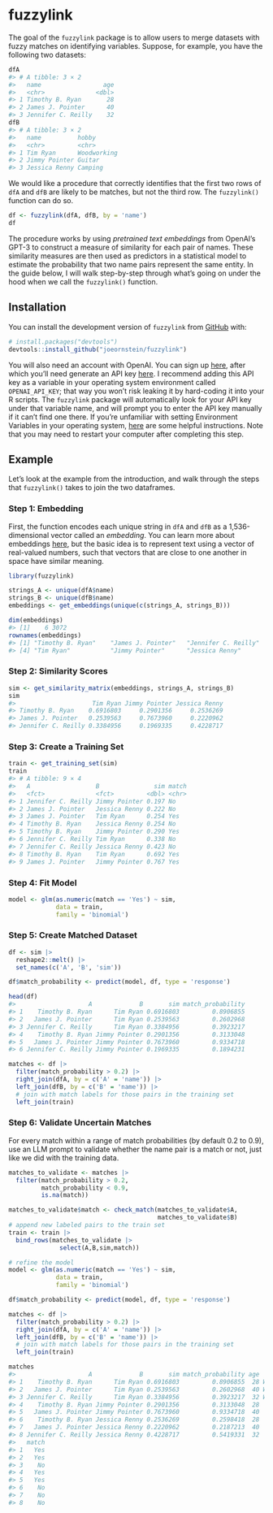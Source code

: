 
<!-- README.md is generated from README.Rmd. Please edit that file -->

# fuzzylink

<!-- badges: start -->
<!-- badges: end -->

The goal of the `fuzzylink` package is to allow users to merge datasets
with fuzzy matches on identifying variables. Suppose, for example, you
have the following two datasets:

``` r
dfA
#> # A tibble: 3 × 2
#>   name                 age
#>   <chr>              <dbl>
#> 1 Timothy B. Ryan       28
#> 2 James J. Pointer      40
#> 3 Jennifer C. Reilly    32
dfB
#> # A tibble: 3 × 2
#>   name          hobby      
#>   <chr>         <chr>      
#> 1 Tim Ryan      Woodworking
#> 2 Jimmy Pointer Guitar     
#> 3 Jessica Renny Camping
```

We would like a procedure that correctly identifies that the first two
rows of `dfA` and `dfB` are likely to be matches, but not the third row.
The `fuzzylink()` function can do so.

``` r
df <- fuzzylink(dfA, dfB, by = 'name')
df
```

The procedure works by using *pretrained text embeddings* from OpenAI’s
GPT-3 to construct a measure of similarity for each pair of names. These
similarity measures are then used as predictors in a statistical model
to estimate the probability that two name pairs represent the same
entity. In the guide below, I will walk step-by-step through what’s
going on under the hood when we call the `fuzzylink()` function.

## Installation

You can install the development version of `fuzzylink` from
[GitHub](https://github.com/) with:

``` r
# install.packages("devtools")
devtools::install_github("joeornstein/fuzzylink")
```

You will also need an account with OpenAI. You can sign up
[here](https://beta.openai.com/signup), after which you’ll need generate
an API key [here](https://platform.openai.com/account/api-keys). I
recommend adding this API key as a variable in your operating system
environment called `OPENAI_API_KEY`; that way you won’t risk leaking it
by hard-coding it into your R scripts. The `fuzzylink` package will
automatically look for your API key under that variable name, and will
prompt you to enter the API key manually if it can’t find one there. If
you’re unfamiliar with setting Environment Variables in your operating
system,
[here](https://dev.to/biplov/handling-passwords-and-secret-keys-using-environment-variables-2ei0)
are some helpful instructions. Note that you may need to restart your
computer after completing this step.

## Example

Let’s look at the example from the introduction, and walk through the
steps that `fuzzylink()` takes to join the two dataframes.

### Step 1: Embedding

First, the function encodes each unique string in `dfA` and `dfB` as a
1,536-dimensional vector called an *embedding*. You can learn more about
embeddings
[here](https://platform.openai.com/docs/guides/embeddings/embedding-models),
but the basic idea is to represent text using a vector of real-valued
numbers, such that vectors that are close to one another in space have
similar meaning.

``` r
library(fuzzylink)

strings_A <- unique(dfA$name)
strings_B <- unique(dfB$name)
embeddings <- get_embeddings(unique(c(strings_A, strings_B)))

dim(embeddings)
#> [1]    6 3072
rownames(embeddings)
#> [1] "Timothy B. Ryan"    "James J. Pointer"   "Jennifer C. Reilly"
#> [4] "Tim Ryan"           "Jimmy Pointer"      "Jessica Renny"
```

### Step 2: Similarity Scores

``` r
sim <- get_similarity_matrix(embeddings, strings_A, strings_B)
sim
#>                     Tim Ryan Jimmy Pointer Jessica Renny
#> Timothy B. Ryan    0.6916803     0.2901356     0.2536269
#> James J. Pointer   0.2539563     0.7673960     0.2220962
#> Jennifer C. Reilly 0.3384956     0.1969335     0.4228717
```

### Step 3: Create a Training Set

``` r
train <- get_training_set(sim)
train
#> # A tibble: 9 × 4
#>   A                  B               sim match
#>   <fct>              <fct>         <dbl> <chr>
#> 1 Jennifer C. Reilly Jimmy Pointer 0.197 No   
#> 2 James J. Pointer   Jessica Renny 0.222 No   
#> 3 James J. Pointer   Tim Ryan      0.254 Yes  
#> 4 Timothy B. Ryan    Jessica Renny 0.254 No   
#> 5 Timothy B. Ryan    Jimmy Pointer 0.290 Yes  
#> 6 Jennifer C. Reilly Tim Ryan      0.338 No   
#> 7 Jennifer C. Reilly Jessica Renny 0.423 No   
#> 8 Timothy B. Ryan    Tim Ryan      0.692 Yes  
#> 9 James J. Pointer   Jimmy Pointer 0.767 Yes
```

### Step 4: Fit Model

``` r
model <- glm(as.numeric(match == 'Yes') ~ sim, 
             data = train,
             family = 'binomial')
```

### Step 5: Create Matched Dataset

``` r
df <- sim |> 
  reshape2::melt() |> 
  set_names(c('A', 'B', 'sim'))

df$match_probability <- predict(model, df, type = 'response')

head(df)
#>                    A             B       sim match_probability
#> 1    Timothy B. Ryan      Tim Ryan 0.6916803         0.8906855
#> 2   James J. Pointer      Tim Ryan 0.2539563         0.2602968
#> 3 Jennifer C. Reilly      Tim Ryan 0.3384956         0.3923217
#> 4    Timothy B. Ryan Jimmy Pointer 0.2901356         0.3133048
#> 5   James J. Pointer Jimmy Pointer 0.7673960         0.9334718
#> 6 Jennifer C. Reilly Jimmy Pointer 0.1969335         0.1894231

matches <- df |> 
  filter(match_probability > 0.2) |> 
  right_join(dfA, by = c('A' = 'name')) |> 
  left_join(dfB, by = c('B' = 'name')) |> 
  # join with match labels for those pairs in the training set
  left_join(train)
```

### Step 6: Validate Uncertain Matches

For every match within a range of match probabilities (by default 0.2 to
0.9), use an LLM prompt to validate whether the name pair is a match or
not, just like we did with the training data.

``` r
matches_to_validate <- matches |> 
  filter(match_probability > 0.2, 
         match_probability < 0.9,
         is.na(match))

matches_to_validate$match <- check_match(matches_to_validate$A,
                                         matches_to_validate$B)
# append new labeled pairs to the train set
train <- train |> 
  bind_rows(matches_to_validate |> 
              select(A,B,sim,match))

# refine the model
model <- glm(as.numeric(match == 'Yes') ~ sim,
             data = train,
             family = 'binomial')

df$match_probability <- predict(model, df, type = 'response')

matches <- df |> 
  filter(match_probability > 0.2) |> 
  right_join(dfA, by = c('A' = 'name')) |> 
  left_join(dfB, by = c('B' = 'name')) |> 
  # join with match labels for those pairs in the training set
  left_join(train)

matches
#>                    A             B       sim match_probability age       hobby
#> 1    Timothy B. Ryan      Tim Ryan 0.6916803         0.8906855  28 Woodworking
#> 2   James J. Pointer      Tim Ryan 0.2539563         0.2602968  40 Woodworking
#> 3 Jennifer C. Reilly      Tim Ryan 0.3384956         0.3923217  32 Woodworking
#> 4    Timothy B. Ryan Jimmy Pointer 0.2901356         0.3133048  28      Guitar
#> 5   James J. Pointer Jimmy Pointer 0.7673960         0.9334718  40      Guitar
#> 6    Timothy B. Ryan Jessica Renny 0.2536269         0.2598418  28     Camping
#> 7   James J. Pointer Jessica Renny 0.2220962         0.2187213  40     Camping
#> 8 Jennifer C. Reilly Jessica Renny 0.4228717         0.5419331  32     Camping
#>   match
#> 1   Yes
#> 2   Yes
#> 3    No
#> 4   Yes
#> 5   Yes
#> 6    No
#> 7    No
#> 8    No
```
